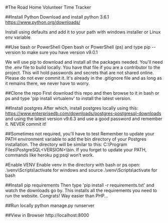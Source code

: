#The Road Home Volunteer Time Tracker

##Install Python
Download and install python 3.6.1
https://www.python.org/downloads/

Install using defaults and add it to your path with windows installer or Linux env variable

##Use bash or PowerShell
Open bash or PowerShell (ps) and type pip --version to make sure you have version v9.0.1

We will use pip to download and install all the packages needed. You'll need the .env file to build locally. You have that file if you are a contributor to the project. This will hold passwords and secrets that are not shared online. Please do not ever commit it. It's already in the .gitignore file and as long as it remains there, we never have to worry.

##Clone the repo
First download this repo and then browse to it in bash or ps and type 'pip install virtualenv' to install the latest version.

##Install postgres
After which, install postgres locally using this: https://www.enterprisedb.com/downloads/postgres-postgresql-downloads and using the latest version v9.6.3 and use a good password and remember it. NEVER commit it!

##Sometimes not required, you'll have to test
Remember to update your PATH environment variable to add the bin directory of your Postgres installation. The directory will be similar to this: C:\Program Files\PostgreSQL\<VERSION>\bin. If you forget to update your PATH, commands like heroku pg:psql won’t work.

#Enable VENV
Enable venv in the directory with bash or ps open: .\venv\Scripts\activate for windows and source .\venv\Scripts\activate for bash

##Install pip requirements
Then type 'pip install -r requirements.txt' and watch the downloads go by. This installs all the requirements you need to run the website. Congrats! Way easier than PHP…

##Run locally
python manage.py runserver

##View in Browser
http://localhost:8000
